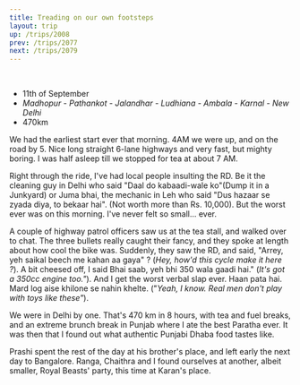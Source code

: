 ```yaml
---
title: Treading on our own footsteps
layout: trip
up: /trips/2008
prev: /trips/2077
next: /trips/2079
---
```


&nbsp;

- 11th of September
- _Madhopur - Pathankot - Jalandhar - Ludhiana - Ambala -               Karnal - New Delhi_
- 470km


We had the earliest start ever that morning. 4AM we were up, and on the road by 5. Nice long straight 6-lane highways and very fast, but mighty boring. I was half asleep till we stopped for tea at about 7 AM.

Right through the ride, I've had local people insulting the RD. Be it the cleaning guy in Delhi who said "Daal do kabaadi-wale ko"(Dump it in a Junkyard) or Juma bhai, the mechanic in Leh who said "Dus hazaar se zyada diya, to bekaar hai". (Not worth more than Rs. 10,000). But             the worst ever was on this morning. I've never felt so small...             ever.

A couple of highway patrol officers saw us at the tea stall,             and walked over to chat. The three bullets really caught their             fancy, and they spoke at length about how cool the bike was.             Suddenly, they saw the RD, and said, "Arrey, yeh saikal beech me kahan aa gaya" ? (_Hey, how'd this cycle make it here ?_). A bit cheesed off, I said Bhai saab, yeh bhi 350 wala gaadi hai." (_It's got a 350cc engine too."_). And I get the worst verbal slap ever. Haan pata hai. Mard log aise khilone se nahin khelte. ("_Yeah, I know. Real men don't play with toys like these"_).

We were in Delhi by one. That's 470 km in 8 hours, with tea             and fuel breaks, and an extreme brunch break in Punjab where I             ate the best Paratha ever. It was then that I found out what             authentic Punjabi Dhaba food tastes like.

Prashi spent the rest of the day at his brother's place, and             left early the next day to Bangalore. Ranga, Chaithra and I             found ourselves at another, albeit smaller, Royal Beasts' party,             this time at Karan's place.


